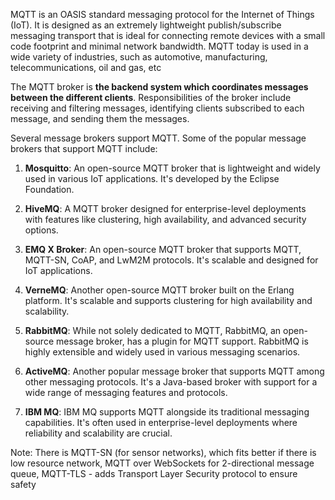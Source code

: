 MQTT is an OASIS standard messaging protocol for the Internet of Things (IoT). It is designed as an extremely lightweight publish/subscribe messaging transport that is ideal for connecting remote devices with a small code footprint and minimal network bandwidth. MQTT today is used in a wide variety of industries, such as automotive, manufacturing, telecommunications, oil and gas, etc

The MQTT broker is **the backend system which coordinates messages between the different clients**. Responsibilities of the broker include receiving and filtering messages, identifying clients subscribed to each message, and sending them the messages.

Several message brokers support MQTT. Some of the popular message brokers that support MQTT include:

1. **Mosquitto**: An open-source MQTT broker that is lightweight and widely used in various IoT applications. It's developed by the Eclipse Foundation.
    
2. **HiveMQ**: A MQTT broker designed for enterprise-level deployments with features like clustering, high availability, and advanced security options.
    
3. **EMQ X Broker**: An open-source MQTT broker that supports MQTT, MQTT-SN, CoAP, and LwM2M protocols. It's scalable and designed for IoT applications.
    
4. **VerneMQ**: Another open-source MQTT broker built on the Erlang platform. It's scalable and supports clustering for high availability and scalability.
    
5. **RabbitMQ**: While not solely dedicated to MQTT, RabbitMQ, an open-source message broker, has a plugin for MQTT support. RabbitMQ is highly extensible and widely used in various messaging scenarios.
    
6. **ActiveMQ**: Another popular message broker that supports MQTT among other messaging protocols. It's a Java-based broker with support for a wide range of messaging features and protocols.
    
7. **IBM MQ**: IBM MQ supports MQTT alongside its traditional messaging capabilities. It's often used in enterprise-level deployments where reliability and scalability are crucial.

Note:
There is MQTT-SN (for sensor networks), which fits better if there is low resource network,
MQTT over WebSockets for 2-directional message queue, MQTT-TLS - adds Transport Layer Security protocol to ensure safety